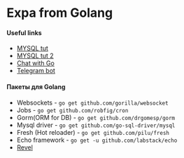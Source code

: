 # Expa from Golang

#### Useful links
* [MYSQL tut](https://blog.maddevs.io/golang-mysql-9aa09cdbb666)
* [MYSQL tut 2](https://www.slideshare.net/vividcortex/using-my-sql-with-go)
* [Chat with Go](https://scotch.io/bar-talk/build-a-realtime-chat-server-with-go-and-websockets)
* [Telegram bot](https://medium.com/golang-notes/%D0%BF%D0%B8%D1%88%D0%B5%D0%BC-%D0%B1%D0%BE%D1%82%D0%B0-%D0%B4%D0%BB%D1%8F-telegram-%D0%BD%D0%B0-go-71c9acd102d1)

#### Пакеты для Golang
* Websockets - `go get github.com/gorilla/websocket`
* Jobs - `go get github.com/robfig/cron`
* Gorm(ORM for DB) - `go get github.com/drgomesp/gorm`
* Mysql driver - `go get github.com/go-sql-driver/mysql`
* Fresh (Hot reloader) - `go get github.com/pilu/fresh`
* Echo framework - `go get -u github.com/labstack/echo`
* [Revel](https://revel.github.io/)





  
  
